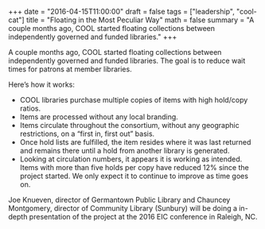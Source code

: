 +++
date = "2016-04-15T11:00:00"
draft = false
tags = ["leadership", "cool-cat"]
title = "Floating in the Most Peculiar Way"
math = false
summary = "A couple months ago, COOL started floating collections between independently governed and funded libraries."
+++

A couple months ago, COOL started floating collections between independently governed and funded libraries. The goal is to reduce wait times for patrons at member libraries.

Here’s how it works:

- COOL libraries purchase multiple copies of items with high hold/copy ratios.
- Items are processed without any local branding.
- Items circulate throughout the consortium, without any geographic restrictions, on a “first in, first out” basis.
- Once hold lists are fulfilled, the item resides where it was last returned and remains there until a hold from another library is generated.
- Looking at circulation numbers, it appears it is working as intended. Items with more than five holds per copy have reduced 12% since the project started. We only expect it to continue to improve as time goes on.

Joe Knueven, director of Germantown Public Library and Chauncey Montgomery, director of Community Library (Sunbury) will be doing a in-depth presentation of the project at the 2016 EIC conference in Raleigh, NC.
